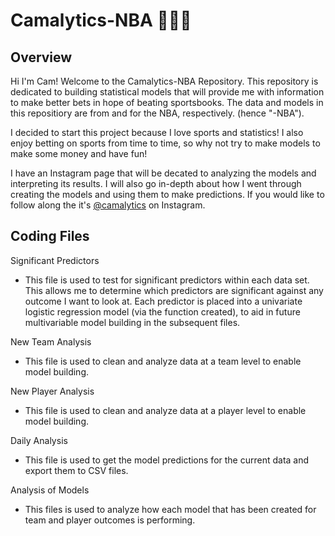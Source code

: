 # Camalytics-NBA 🎰⛹🏾
## Overview
Hi I'm Cam! Welcome to the Camalytics-NBA Repository. This repository is dedicated to building statistical models that will provide me with information to make better bets in hope of beating sportsbooks. The data and models in this repositiory are from and for the NBA, respectively. (hence "-NBA").

I decided to start this project because I love sports and statistics! I also enjoy betting on sports from time to time, so why not try to make models to make some money and have fun!

I have an Instagram page that will be decated to analyzing the models and interpreting its results. I will also go in-depth about how I went through creating the models and using them to make predictions. If you would like to follow along the it's [@camalytics](https://www.instagram.com/camalytics?igsh=MWczZGlhbzl5eGxoYw%3D%3D&utm_source=qr) on Instagram.
## Coding Files
Significant Predictors
* This file is used to test for significant predictors within each data set. This allows me to determine which predictors are significant against any outcome I want to look at. Each predictor is placed into a univariate logistic regression model (via the function created), to aid in future multivariable model building in the subsequent files.

New Team Analysis
* This file is used to clean and analyze data at a team level to enable model building.

New Player Analysis
* This file is used to clean and analyze data at a player level to enable model building.

Daily Analysis
* This file is used to get the model predictions for the current data and export them to CSV files.

Analysis of Models
* This files is used to analyze how each model that has been created for team and player outcomes is performing.
